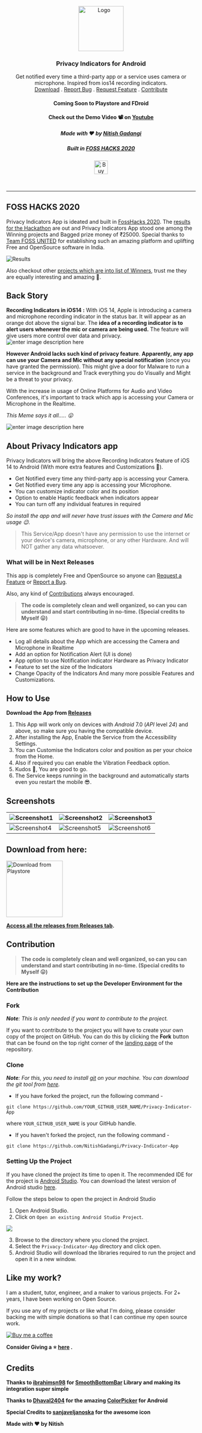 <p align="center">
  <a href="#">
    <img src="https://github.com/NitishGadangi/Privacy-Indicator-App/blob/master/screenshots/rounder_icon.png?raw=true" alt="Logo" width="120" height="120">
  </a>

  <h3 align="center">Privacy Indicators for Android</h3>

  <p align="center">
    Get notified every time a third-party app or a service uses camera or microphone. Inspired from ios14 recording indicators. 
    <br />
    <a href="https://github.com/NitishGadangi/Privacy-Indicator-App/releases">Download</a>
    .
    <a href="https://github.com/NitishGadangi/Privacy-Indicator-App/issues">Report Bug</a>
    .
    <a href="https://github.com/NitishGadangi/Privacy-Indicator-App/issues">Request Feature</a>
    .
   <a href="https://github.com/NitishGadangi/Privacy-Indicator-App/blob/master/README.md#contribution">Contribute</a>
  <h4 align="center">Coming Soon to Playstore and FDroid</h4>
  <h4 align="center">Check out the Demo Video 📽 on <a href="https://www.youtube.com/watch?v=kDc7TF9JSyc&feature=youtu.be">Youtube</a></h3>
  <h5 align="center">Made with ❤️ by <a href="https://nitishgadangi.github.io/">Nitish Gadangi</a></h3>
  <h5 align="center">Built in <a href="https://fossunited.org/hackathon">FOSS HACKS 2020</a></h3>
<p align="center">
  <a href='https://nitishgadangi.github.io/?buy_me_coffee' target='_blank'>
    <img height='36' style='border:0px;height:36px;' src='https://bmc-cdn.nyc3.digitaloceanspaces.com/BMC-button-images/custom_images/orange_img.png' border='0' alt='Buy Me a Coffee' />
  </a>
</p>
  </p>
</p>
</br>
<hr/>

## FOSS HACKS 2020
Privacy Indicators App is ideated and built in [FossHacks 2020](https://fossunited.org/hackathon). The [results for the Hackathon](https://forum.fossunited.org/t/foss-hack-2020-results/424) are out and Privacy Indicators App stood one among the Winning projects and Bagged prize money of ₹25000. Special thanks to [Team FOSS UNITED](https://fossunited.org/) for establishing such an amazing platform and uplifting Free and OpenSource software in India.

![Results](https://github.com/NitishGadangi/Privacy-Indicator-App/blob/master/screenshots/foss_hacks_results.jpg?raw=true)

Also checkout other [projects which are into list of Winners](https://forum.fossunited.org/t/foss-hack-2020-results/424), trust me they are equally interesting and amazing 💯.

## Back Story
**Recording Indicators in iOS14 :** With iOS 14, Apple is introducing a camera and microphone recording indicator in the status bar. It will appear as an orange dot above the signal bar. The **idea of a recording indicator is to alert users whenever the mic or camera are being used.** The feature will give users more control over data and privacy.
![enter image description here](https://9to5mac.com/wp-content/uploads/sites/6/2020/07/green-dot-ios-14.jpg?quality=82&strip=all)

**However Android lacks such kind of privacy feature**. **Apparently, any app can use your Camera and Mic without any special notification** (once you have granted the permission). This might give a door for Malware to run a service in the background and Track everything you do Visually and Might be a threat to your privacy.

With the increase in usage of Online Platforms for Audio and Video Conferences, it's important to track which app is accessing your Camera or Microphone in the Realtime.

*This Meme says it all..... 😛*

![enter image description here](https://github.com/NitishGadangi/Privacy-Indicator-App/blob/master/screenshots/meme.jpeg?raw=true)

##  About Privacy Indicators app
Privacy Indicators will bring the above Recording Indicators feature of iOS 14 to Android (With more extra features and Customizations 🥳). 
* Get Notified every time any third-party app is accessing your Camera.
* Get Notified every time any app is accessing your Microphone.
* You can customize indicator color and its position
* Option to enable Haptic feedback when indicators appear
* You can turn off any individual features in required

*So install the app and will never have trust issues with the Camera and Mic usage 😉.*

> This Service/App doesn\'t have any permission to use the internet or your
> device\'s camera, microphone, or any other Hardware. And will NOT
> gather any data whatsoever.
### What will be in Next Releases
This app is completely Free and OpenSource so anyone can [Request a Feature](https://github.com/NitishGadangi/Privacy-Indicator-App/issues) or [Report a Bug](https://github.com/NitishGadangi/Privacy-Indicator-App/issues).

 Also, any kind of [Contributions](https://github.com/NitishGadangi/Privacy-Indicator-App/blob/master/README.md#contribution) always encouraged.
> **The code is completely clean and well organized, so can you can understand and start contributing in no-time.  (Special credits to
> Myself 😛)**

Here are some features which are good to have in the upcoming releases.
* Log all details about the App which are accessing the Camera and Microphone in Realtime
* Add an option for Notification Alert (UI is done)
* App option to use Notification indicator Hardware as Privacy Indicator
* Feature to set the size of the Indicators
* Change Opacity of the Indicators
And many more possible Features and Customizations.

## How to Use
**Download the App from [Releases](https://github.com/NitishGadangi/Privacy-Indicator-App/releases)** 
1. This App will work only on devices with _Android_ 7.0 (_API_ level _24_) and above, so make sure you having the compatible device.
2. After installing the App, Enable the Service from the Accessibility Settings.
3. You can Customise the Indicators color and position as per your choice from the Home.
4. Also if required you can enable the Vibration Feedback option.
5. Kudos 🤝, You are good to go. 
6. The Service keeps running in the background and automatically starts even you restart the mobile 😎.

## Screenshots
|![Screenshot1](https://github.com/NitishGadangi/Privacy-Indicator-App/blob/master/screenshots/ss1.jpg?raw=true)|![Screenshot2](https://github.com/NitishGadangi/Privacy-Indicator-App/blob/master/screenshots/ss2.jpg?raw=true)|![Screenshot3](https://github.com/NitishGadangi/Privacy-Indicator-App/blob/master/screenshots/ss3.jpg?raw=true)|
|---|---|---|
|![Screenshot4](https://github.com/NitishGadangi/Privacy-Indicator-App/blob/master/screenshots/ss4.jpg?raw=true)|![Screenshot5](https://github.com/NitishGadangi/Privacy-Indicator-App/blob/master/screenshots/ss5.jpg?raw=true)|![Screenshot6](https://github.com/NitishGadangi/Privacy-Indicator-App/blob/master/screenshots/ss6.jpg?raw=true)|

## Download from here:

<a href='https://play.google.com/store/apps/details?id=com.nitish.privacyindicator' target='_blank'>
    <img height='150' style='border:0px;height:150px;' src='https://play.google.com/intl/en_us/badges/static/images/badges/en_badge_web_generic.png' border='0' alt='Download from Playstore' />
  

**Access all the releases from [Releases tab](https://github.com/NitishGadangi/Privacy-Indicator-App/releases).**

## Contribution
> **The code is completely clean and well organized, so can you can understand and start contributing in no-time.  (Special credits to
> Myself 😛)**

**Here are the instructions to set up the Developer Environment for the Contribution**

### Fork
_**Note**: This is only needed if you want to contribute to the project._

If you want to contribute to the project you will have to create your own copy of the project on GitHub. You can do this by clicking the  **Fork**  button that can be found on the top right corner of the  [landing page](https://github.com/NitishGadangi/Privacy-Indicator-App)  of the repository.

### Clone
_**Note**: For this, you need to install  [git](https://git-scm.com/)  on your machine. You can download the git tool from  [here](https://git-scm.com/downloads)._

-   If you have forked the project, run the following command -

`git clone https://github.com/YOUR_GITHUB_USER_NAME/Privacy-Indicator-App`

where  `YOUR_GITHUB_USER_NAME`  is your GitHub handle.

-   If you haven't forked the project, run the following command -

`git clone https://github.com/NitishGadangi/Privacy-Indicator-App`

### Setting Up the Project
If you have cloned the project its time to open it. The recommended IDE for the project is  [Android Studio](https://developer.android.com/studio/). You can download the latest version of Android studio  [here](https://developer.android.com/studio/#downloads).

Follow the steps below to open the project in Android Studio

1.  Open Android Studio.
2.  Click on  `Open an existing Android Studio Project`.

![](https://user-images.githubusercontent.com/17262180/44109122-dc2a9b46-a019-11e8-8cab-321240f4a9c1.png)

3.  Browse to the directory where you cloned the project.
4.  Select the  `Privacy-Indicator-App`  directory and click open.
5.  Android Studio will download the libraries required to run the project and open it in a new window.

## Like my work?
I am a student, tutor, engineer, and a maker to various projects. For 2+ years, I have been working on Open Source.

If you use any of my projects or like what I'm doing, please consider backing me with simple donations so that I can continue my open source work.

[![Buy me a coffee](https://bmc-cdn.nyc3.digitaloceanspaces.com/BMC-button-images/custom_images/orange_img.png)](https://nitishgadangi.github.io/?buy_me_coffee)

**Consider Giving a ⭐ [here](https://github.com/NitishGadangi/Privacy-Indicator-App/) .**

## Credits
**Thanks to [ibrahimsn98](https://github.com/ibrahimsn98/) for [SmoothBottomBar](https://github.com/ibrahimsn98/SmoothBottomBar) Library and making its integration super simple**

**Thanks to [Dhaval2404](https://github.com/Dhaval2404/) for the amazing [ColorPicker](https://github.com/Dhaval2404/ColorPicker) for Android**

**Special Credits to [sanjaveljanoska](https://dribbble.com/sanjaveljanoska) for the awesome icon**

**Made with ❤️ by Nitish**
